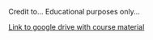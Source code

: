 Credit to...
Educational purposes only...

[Link to google drive with course material](https://drive.google.com/drive/folders/1lwGYNbwBcBa00fkWA5ZcEcPg8GNc4btk?usp=sharing)
